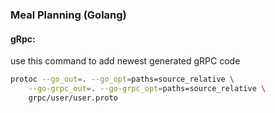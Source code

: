 ### Meal Planning (Golang)

#### gRpc:

use this command to add newest generated gRPC code

```bash
protoc --go_out=. --go_opt=paths=source_relative \
    --go-grpc_out=. --go-grpc_opt=paths=source_relative \
    grpc/user/user.proto
```